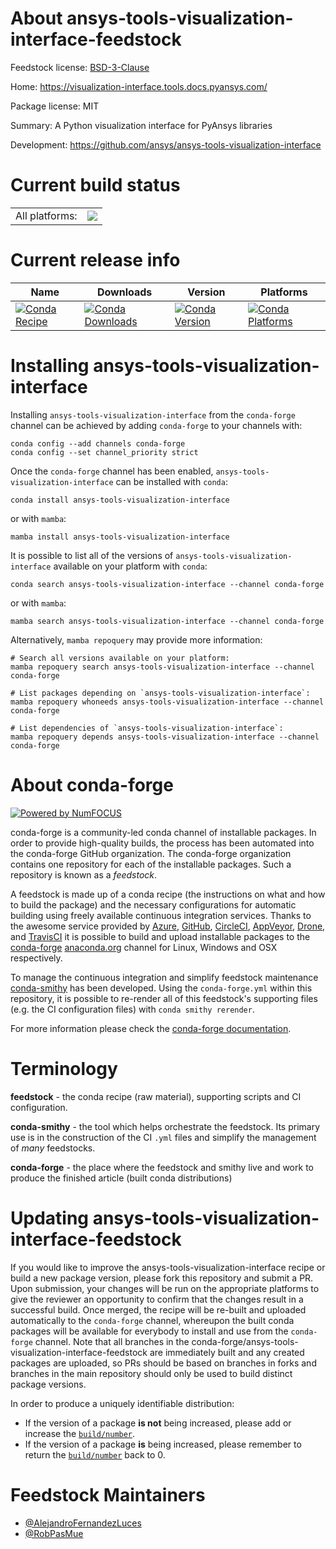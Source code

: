 About ansys-tools-visualization-interface-feedstock
===================================================

Feedstock license: [BSD-3-Clause](https://github.com/conda-forge/ansys-tools-visualization-interface-feedstock/blob/main/LICENSE.txt)

Home: https://visualization-interface.tools.docs.pyansys.com/

Package license: MIT

Summary: A Python visualization interface for PyAnsys libraries

Development: https://github.com/ansys/ansys-tools-visualization-interface

Current build status
====================


<table><tr><td>All platforms:</td>
    <td>
      <a href="https://dev.azure.com/conda-forge/feedstock-builds/_build/latest?definitionId=22522&branchName=main">
        <img src="https://dev.azure.com/conda-forge/feedstock-builds/_apis/build/status/ansys-tools-visualization-interface-feedstock?branchName=main">
      </a>
    </td>
  </tr>
</table>

Current release info
====================

| Name | Downloads | Version | Platforms |
| --- | --- | --- | --- |
| [![Conda Recipe](https://img.shields.io/badge/recipe-ansys--tools--visualization--interface-green.svg)](https://anaconda.org/conda-forge/ansys-tools-visualization-interface) | [![Conda Downloads](https://img.shields.io/conda/dn/conda-forge/ansys-tools-visualization-interface.svg)](https://anaconda.org/conda-forge/ansys-tools-visualization-interface) | [![Conda Version](https://img.shields.io/conda/vn/conda-forge/ansys-tools-visualization-interface.svg)](https://anaconda.org/conda-forge/ansys-tools-visualization-interface) | [![Conda Platforms](https://img.shields.io/conda/pn/conda-forge/ansys-tools-visualization-interface.svg)](https://anaconda.org/conda-forge/ansys-tools-visualization-interface) |

Installing ansys-tools-visualization-interface
==============================================

Installing `ansys-tools-visualization-interface` from the `conda-forge` channel can be achieved by adding `conda-forge` to your channels with:

```
conda config --add channels conda-forge
conda config --set channel_priority strict
```

Once the `conda-forge` channel has been enabled, `ansys-tools-visualization-interface` can be installed with `conda`:

```
conda install ansys-tools-visualization-interface
```

or with `mamba`:

```
mamba install ansys-tools-visualization-interface
```

It is possible to list all of the versions of `ansys-tools-visualization-interface` available on your platform with `conda`:

```
conda search ansys-tools-visualization-interface --channel conda-forge
```

or with `mamba`:

```
mamba search ansys-tools-visualization-interface --channel conda-forge
```

Alternatively, `mamba repoquery` may provide more information:

```
# Search all versions available on your platform:
mamba repoquery search ansys-tools-visualization-interface --channel conda-forge

# List packages depending on `ansys-tools-visualization-interface`:
mamba repoquery whoneeds ansys-tools-visualization-interface --channel conda-forge

# List dependencies of `ansys-tools-visualization-interface`:
mamba repoquery depends ansys-tools-visualization-interface --channel conda-forge
```


About conda-forge
=================

[![Powered by
NumFOCUS](https://img.shields.io/badge/powered%20by-NumFOCUS-orange.svg?style=flat&colorA=E1523D&colorB=007D8A)](https://numfocus.org)

conda-forge is a community-led conda channel of installable packages.
In order to provide high-quality builds, the process has been automated into the
conda-forge GitHub organization. The conda-forge organization contains one repository
for each of the installable packages. Such a repository is known as a *feedstock*.

A feedstock is made up of a conda recipe (the instructions on what and how to build
the package) and the necessary configurations for automatic building using freely
available continuous integration services. Thanks to the awesome service provided by
[Azure](https://azure.microsoft.com/en-us/services/devops/), [GitHub](https://github.com/),
[CircleCI](https://circleci.com/), [AppVeyor](https://www.appveyor.com/),
[Drone](https://cloud.drone.io/welcome), and [TravisCI](https://travis-ci.com/)
it is possible to build and upload installable packages to the
[conda-forge](https://anaconda.org/conda-forge) [anaconda.org](https://anaconda.org/)
channel for Linux, Windows and OSX respectively.

To manage the continuous integration and simplify feedstock maintenance
[conda-smithy](https://github.com/conda-forge/conda-smithy) has been developed.
Using the ``conda-forge.yml`` within this repository, it is possible to re-render all of
this feedstock's supporting files (e.g. the CI configuration files) with ``conda smithy rerender``.

For more information please check the [conda-forge documentation](https://conda-forge.org/docs/).

Terminology
===========

**feedstock** - the conda recipe (raw material), supporting scripts and CI configuration.

**conda-smithy** - the tool which helps orchestrate the feedstock.
                   Its primary use is in the construction of the CI ``.yml`` files
                   and simplify the management of *many* feedstocks.

**conda-forge** - the place where the feedstock and smithy live and work to
                  produce the finished article (built conda distributions)


Updating ansys-tools-visualization-interface-feedstock
======================================================

If you would like to improve the ansys-tools-visualization-interface recipe or build a new
package version, please fork this repository and submit a PR. Upon submission,
your changes will be run on the appropriate platforms to give the reviewer an
opportunity to confirm that the changes result in a successful build. Once
merged, the recipe will be re-built and uploaded automatically to the
`conda-forge` channel, whereupon the built conda packages will be available for
everybody to install and use from the `conda-forge` channel.
Note that all branches in the conda-forge/ansys-tools-visualization-interface-feedstock are
immediately built and any created packages are uploaded, so PRs should be based
on branches in forks and branches in the main repository should only be used to
build distinct package versions.

In order to produce a uniquely identifiable distribution:
 * If the version of a package **is not** being increased, please add or increase
   the [``build/number``](https://docs.conda.io/projects/conda-build/en/latest/resources/define-metadata.html#build-number-and-string).
 * If the version of a package **is** being increased, please remember to return
   the [``build/number``](https://docs.conda.io/projects/conda-build/en/latest/resources/define-metadata.html#build-number-and-string)
   back to 0.

Feedstock Maintainers
=====================

* [@AlejandroFernandezLuces](https://github.com/AlejandroFernandezLuces/)
* [@RobPasMue](https://github.com/RobPasMue/)

